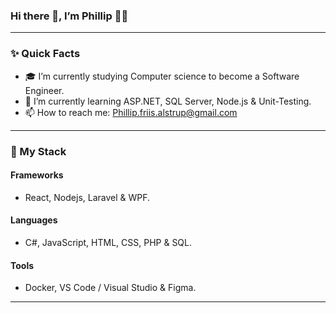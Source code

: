 ### Hi there 👋, I’m Phillip 👨‍💻

-----

### ✨ Quick Facts

- 🎓 I’m currently studying Computer science to become a Software Engineer.
- 🌱 I’m currently learning ASP.NET, SQL Server, Node.js & Unit-Testing.
- 📫 How to reach me: Phillip.friis.alstrup@gmail.com

-----

### 🍵 My Stack
#### Frameworks
 - React, Nodejs, Laravel & WPF.

#### Languages
- C#, JavaScript, HTML, CSS, PHP & SQL.

#### Tools
- Docker, VS Code / Visual Studio & Figma.

-----
